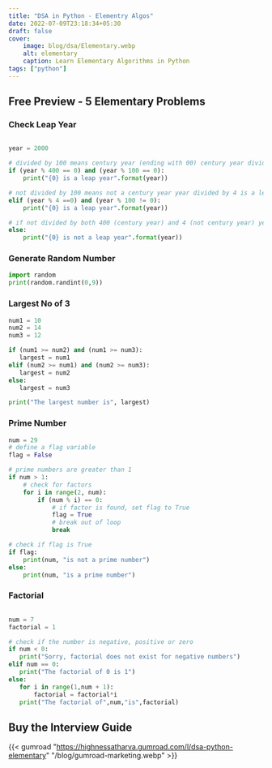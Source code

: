 ```yaml
---
title: "DSA in Python - Elementry Algos"
date: 2022-07-09T23:18:34+05:30
draft: false
cover: 
    image: blog/dsa/Elementary.webp
    alt: elementary
    caption: Learn Elementary Algorithms in Python
tags: ["python"] 
---
```


## Free Preview - 5 Elementary Problems

### Check Leap Year

```python

year = 2000

# divided by 100 means century year (ending with 00) century year divided by 400 is leap year
if (year % 400 == 0) and (year % 100 == 0):
    print("{0} is a leap year".format(year))

# not divided by 100 means not a century year year divided by 4 is a leap year
elif (year % 4 ==0) and (year % 100 != 0):
    print("{0} is a leap year".format(year))

# if not divided by both 400 (century year) and 4 (not century year) year is not leap year
else:
    print("{0} is not a leap year".format(year))
```

### Generate Random Number

```python
import random
print(random.randint(0,9))
```

### Largest No of 3

```python
num1 = 10
num2 = 14
num3 = 12

if (num1 >= num2) and (num1 >= num3):
   largest = num1
elif (num2 >= num1) and (num2 >= num3):
   largest = num2
else:
   largest = num3

print("The largest number is", largest)
```

### Prime Number

```python
num = 29
# define a flag variable
flag = False

# prime numbers are greater than 1
if num > 1:
    # check for factors
    for i in range(2, num):
        if (num % i) == 0:
            # if factor is found, set flag to True
            flag = True
            # break out of loop
            break

# check if flag is True
if flag:
    print(num, "is not a prime number")
else:
    print(num, "is a prime number")
```

### Factorial

```python

num = 7
factorial = 1

# check if the number is negative, positive or zero
if num < 0:
   print("Sorry, factorial does not exist for negative numbers")
elif num == 0:
   print("The factorial of 0 is 1")
else:
   for i in range(1,num + 1):
       factorial = factorial*i
   print("The factorial of",num,"is",factorial)
```

## Buy the Interview Guide

{{< gumroad "https://highnessatharva.gumroad.com/l/dsa-python-elementary" "/blog/gumroad-marketing.webp" >}}